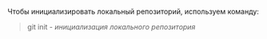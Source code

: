 Чтобы инициализировать локальный репозиторий, используем команду:

> git init - *инициализация локального репозитория*